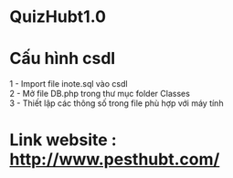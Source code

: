 # QuizHubt1.0

# Cấu hình csdl
  1 - Import file inote.sql vào csdl </br>
  2 - Mở file DB.php trong thư mục folder Classes </br>
  3 - Thiết lập các thông số trong file phù hợp với máy tính</br>
          
# Link website : http://www.pesthubt.com/
